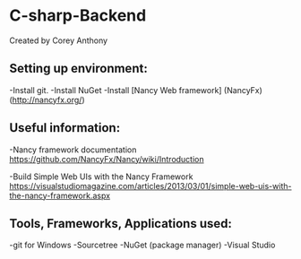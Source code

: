 # C-sharp-Backend
Created by Corey Anthony

## Setting up environment:

-Install git.
-Install NuGet
-Install [Nancy Web framework] (NancyFx) (http://nancyfx.org/)

## Useful information:
-Nancy framework documentation
https://github.com/NancyFx/Nancy/wiki/Introduction

-Build Simple Web UIs with the Nancy Framework
https://visualstudiomagazine.com/articles/2013/03/01/simple-web-uis-with-the-nancy-framework.aspx


## Tools, Frameworks, Applications used:

-git for Windows
-Sourcetree
-NuGet (package manager)
-Visual Studio
